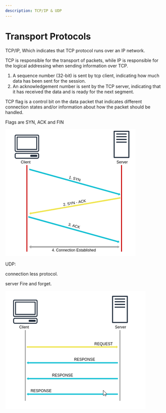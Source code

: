 ```yaml
---
description: TCP/IP & UDP
---
```


# Transport Protocols

TCP/IP, Which indicates that TCP protocol runs over an IP network.

TCP is responsible for the transport of packets, while IP is responsible for the logical addressing when sending information over TCP.

1. A sequence number (32-bit) is sent by tcp client, indicating how much data has been sent for the session.
2. An acknowledgement number is sent by the TCP server, indicating that it has received the data and is ready for the next segment.&#x20;

TCP flag is a control bit on the data packet that indicates different connection states and/or information about how the packet should be handled.

Flags are SYN, ACK and FIN

![](<../../.gitbook/assets/image (5).png>)

UDP:

connection less protocol.

server Fire and forget.

![](<../../.gitbook/assets/image (28).png>)







